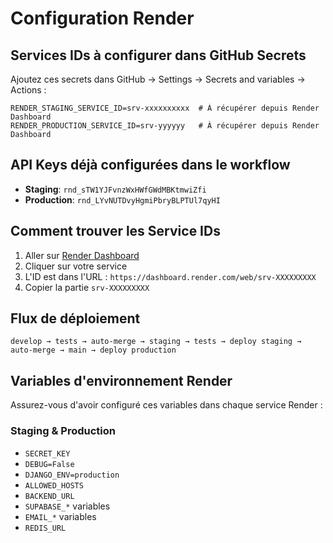 # Configuration Render

## Services IDs à configurer dans GitHub Secrets

Ajoutez ces secrets dans GitHub → Settings → Secrets and variables → Actions :

```
RENDER_STAGING_SERVICE_ID=srv-xxxxxxxxxx  # À récupérer depuis Render Dashboard
RENDER_PRODUCTION_SERVICE_ID=srv-yyyyyy   # À récupérer depuis Render Dashboard
```

## API Keys déjà configurées dans le workflow

- **Staging**: `rnd_sTW1YJFvnzWxHWfGWdMBKtmwiZfi`
- **Production**: `rnd_LYvNUTDvyHgmiPbryBLPTUl7qyHI`

## Comment trouver les Service IDs

1. Aller sur [Render Dashboard](https://dashboard.render.com)
2. Cliquer sur votre service
3. L'ID est dans l'URL : `https://dashboard.render.com/web/srv-XXXXXXXXX`
4. Copier la partie `srv-XXXXXXXXX`

## Flux de déploiement

```
develop → tests → auto-merge → staging → tests → deploy staging → auto-merge → main → deploy production
```

## Variables d'environnement Render

Assurez-vous d'avoir configuré ces variables dans chaque service Render :

### Staging & Production
- `SECRET_KEY`
- `DEBUG=False`
- `DJANGO_ENV=production`
- `ALLOWED_HOSTS`
- `BACKEND_URL`
- `SUPABASE_*` variables
- `EMAIL_*` variables
- `REDIS_URL`